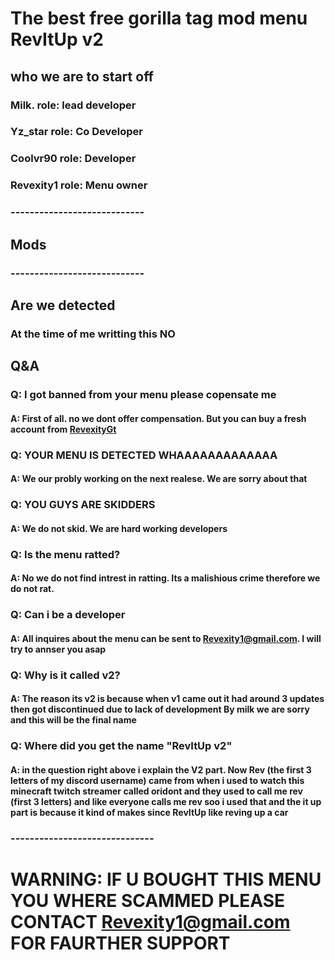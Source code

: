 # The best free gorilla tag mod menu RevItUp v2
## who we are to start off
### Milk. role: lead developer
### Yz_star role: Co Developer
### Coolvr90 role: Developer
### Revexity1 role: Menu owner
### ----------------------------
## Mods

### ----------------------------
## Are we detected
### At the time of me writting this NO
## Q&A
### Q: I got banned from your menu please copensate me
 #### A: First of all. no we dont offer compensation. But you can buy a fresh account from [RevexityGt](https://discord.gg/Gqs46DgkCm)
### Q: YOUR MENU IS DETECTED WHAAAAAAAAAAAAA
#### A: We our probly working on the next realese. We are sorry about that
### Q: YOU GUYS ARE SKIDDERS
#### A: We do not skid. We are hard working developers
### Q: Is the menu ratted?
#### A: No we do not find intrest in ratting. Its a malishious crime therefore we do not rat.
### Q: Can i be a developer
#### A: All inquires about the menu can be sent to Revexity1@gmail.com. I will try to annser you asap 
### Q: Why is it called v2?
#### A: The reason its v2 is because when v1 came out it had around 3 updates then got discontinued due to lack of development By milk we are sorry and this will be the final name
### Q: Where did you get the name "RevItUp v2"
#### A: in the question right above i explain the V2 part. Now Rev (the first 3 letters of my discord username) came from when i used to watch this minecraft twitch streamer called oridont and they used to call me rev (first 3 letters) and like everyone calls me rev soo i used that and the it up part is because it kind of makes since RevItUp like reving up a car
### ------------------------------
# WARNING: IF U BOUGHT THIS MENU YOU WHERE SCAMMED PLEASE CONTACT Revexity1@gmail.com FOR FAURTHER SUPPORT
